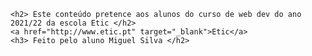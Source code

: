 <!-- 
# Modulo-1
-->
<!DOCTYPE html>

<html>
  <head>
    <title> Informação e matéria </title>
    <metadata description="Matéria e informação obtida pelos alunos da etic, web dev, 21/22"  
  </head>
  <body>
    
    <h2> Este conteúdo pretence aos alunos do curso de web dev do ano 2021/22 da escola Etic </h2>
    <a href="http://www.etic.pt" target="_blank">Etic</a>
    <h3> Feito pelo aluno Miguel Silva </h2>
    
  </body>
</html>
